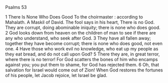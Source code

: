 Psalms 53

1	There Is None Who Does Good To the choirmaster : according to Mahalath. A Maskil of David. The fool says in his heart, There is no God. They are corrupt, doing abominable iniquity; there is none who does good.
2	God looks down from heaven on the children of man to see if there are any who understand, who seek after God.
3	They have all fallen away; together they have become corrupt; there is none who does good, not even one.
4	Have those who work evil no knowledge, who eat up my people as they eat bread, and do not call upon God?
5	There they are, in great terror, where there is no terror! For God scatters the bones of him who encamps against you; you put them to shame, for God has rejected them.
6	Oh, that salvation for Israel would come out of Zion! When God restores the fortunes of his people, let Jacob rejoice, let Israel be glad.

